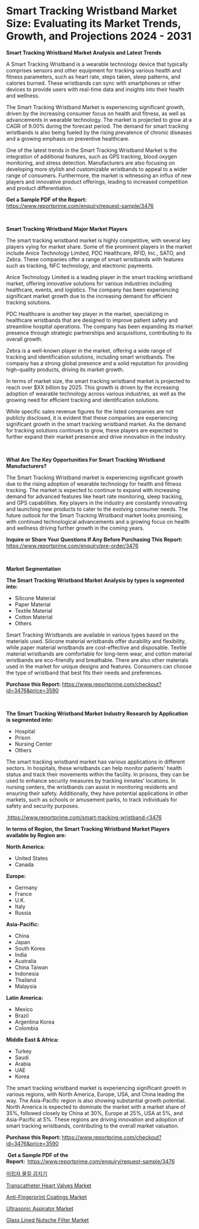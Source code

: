 <p><h1>Smart Tracking Wristband Market Size: Evaluating its Market Trends, Growth, and Projections 2024 - 2031</h1></p><p><strong>Smart Tracking Wristband Market Analysis and Latest Trends</strong></p>
<p><p>A Smart Tracking Wristband is a wearable technology device that typically comprises sensors and other equipment for tracking various health and fitness parameters, such as heart rate, steps taken, sleep patterns, and calories burned. These wristbands can sync with smartphones or other devices to provide users with real-time data and insights into their health and wellness.</p><p>The Smart Tracking Wristband Market is experiencing significant growth, driven by the increasing consumer focus on health and fitness, as well as advancements in wearable technology. The market is projected to grow at a CAGR of 9.00% during the forecast period. The demand for smart tracking wristbands is also being fueled by the rising prevalence of chronic diseases and a growing emphasis on preventive healthcare.</p><p>One of the latest trends in the Smart Tracking Wristband Market is the integration of additional features, such as GPS tracking, blood oxygen monitoring, and stress detection. Manufacturers are also focusing on developing more stylish and customizable wristbands to appeal to a wider range of consumers. Furthermore, the market is witnessing an influx of new players and innovative product offerings, leading to increased competition and product differentiation.</p></p>
<p><strong>Get a Sample PDF of the Report:&nbsp;</strong> <a href="https://www.reportprime.com/enquiry/request-sample/3476">https://www.reportprime.com/enquiry/request-sample/3476</a></p>
<p>&nbsp;</p>
<p><strong>Smart Tracking Wristband Major Market Players</strong></p>
<p><p>The smart tracking wristband market is highly competitive, with several key players vying for market share. Some of the prominent players in the market include Anice Technology Limited, PDC Healthcare, RFID, Inc., SATO, and Zebra. These companies offer a range of smart wristbands with features such as tracking, NFC technology, and electronic payments.</p><p>Anice Technology Limited is a leading player in the smart tracking wristband market, offering innovative solutions for various industries including healthcare, events, and logistics. The company has been experiencing significant market growth due to the increasing demand for efficient tracking solutions.</p><p>PDC Healthcare is another key player in the market, specializing in healthcare wristbands that are designed to improve patient safety and streamline hospital operations. The company has been expanding its market presence through strategic partnerships and acquisitions, contributing to its overall growth.</p><p>Zebra is a well-known player in the market, offering a wide range of tracking and identification solutions, including smart wristbands. The company has a strong global presence and a solid reputation for providing high-quality products, driving its market growth.</p><p>In terms of market size, the smart tracking wristband market is projected to reach over $XX billion by 2025. This growth is driven by the increasing adoption of wearable technology across various industries, as well as the growing need for efficient tracking and identification solutions.</p><p>While specific sales revenue figures for the listed companies are not publicly disclosed, it is evident that these companies are experiencing significant growth in the smart tracking wristband market. As the demand for tracking solutions continues to grow, these players are expected to further expand their market presence and drive innovation in the industry.</p></p>
<p>&nbsp;</p>
<p><strong>What Are The Key Opportunities For Smart Tracking Wristband Manufacturers?</strong></p>
<p><p>The Smart Tracking Wristband market is experiencing significant growth due to the rising adoption of wearable technology for health and fitness tracking. The market is expected to continue to expand with increasing demand for advanced features like heart rate monitoring, sleep tracking, and GPS capabilities. Key players in the industry are constantly innovating and launching new products to cater to the evolving consumer needs. The future outlook for the Smart Tracking Wristband market looks promising, with continued technological advancements and a growing focus on health and wellness driving further growth in the coming years.</p></p>
<p><strong>Inquire or Share Your Questions If Any Before Purchasing This Report:</strong> <a href="https://www.reportprime.com/enquiry/pre-order/3476">https://www.reportprime.com/enquiry/pre-order/3476</a></p>
<p>&nbsp;</p>
<p><strong>Market Segmentation</strong></p>
<p><strong>The Smart Tracking Wristband Market Analysis by types is segmented into:</strong></p>
<p><ul><li>Silicone Material</li><li>Paper Material</li><li>Textile Material</li><li>Cotton Material</li><li>Others</li></ul></p>
<p><p>Smart Tracking Wristbands are available in various types based on the materials used. Silicone material wristbands offer durability and flexibility, while paper material wristbands are cost-effective and disposable. Textile material wristbands are comfortable for long-term wear, and cotton material wristbands are eco-friendly and breathable. There are also other materials used in the market for unique designs and features. Consumers can choose the type of wristband that best fits their needs and preferences.</p></p>
<p><strong>Purchase this Report:&nbsp;</strong><a href="https://www.reportprime.com/checkout?id=3476&price=3590">https://www.reportprime.com/checkout?id=3476&price=3590</a></p>
<p>&nbsp;</p>
<p><strong>The Smart Tracking Wristband Market Industry Research by Application is segmented into:</strong></p>
<p><ul><li>Hospital</li><li>Prison</li><li>Nursing Center</li><li>Others</li></ul></p>
<p><p>The smart tracking wristband market has various applications in different sectors. In hospitals, these wristbands can help monitor patients' health status and track their movements within the facility. In prisons, they can be used to enhance security measures by tracking inmates' locations. In nursing centers, the wristbands can assist in monitoring residents and ensuring their safety. Additionally, they have potential applications in other markets, such as schools or amusement parks, to track individuals for safety and security purposes.</p></p>
<p><a href="https://www.reportprime.com/smart-tracking-wristband-r3476">&nbsp;https://www.reportprime.com/smart-tracking-wristband-r3476</a></p>
<p><strong>In terms of Region, the Smart Tracking Wristband Market Players available by Region are:</strong></p>
<p>
    <p> <strong> North America: </strong>
        <ul>
            <li>United States</li>
            <li>Canada</li>
        </ul>
        </p> 
    <p> <strong> Europe: </strong>
        <ul>
            <li>Germany</li>
            <li>France</li>
            <li>U.K.</li>
            <li>Italy</li>
            <li>Russia</li>
        </ul>
        </p> 
    <p> <strong> Asia-Pacific: </strong>
        <ul>
            <li>China</li>
            <li>Japan</li>
            <li>South Korea</li>
            <li>India</li>
            <li>Australia</li>
            <li>China Taiwan</li>
            <li>Indonesia</li>
            <li>Thailand</li>
            <li>Malaysia</li>
        </ul>
        </p> 
    <p> <strong> Latin America: </strong>
        <ul>
            <li>Mexico</li>
            <li>Brazil</li>
            <li>Argentina Korea</li>
            <li>Colombia</li>
        </ul>
        </p> 
    <p> <strong> Middle East & Africa: </strong>
        <ul>
            <li>Turkey</li>
            <li>Saudi</li>
            <li>Arabia</li>
            <li>UAE</li>
            <li>Korea</li>
        </ul>
    </p>
    </p>
<p><p>The smart tracking wristband market is experiencing significant growth in various regions, with North America, Europe, USA, and China leading the way. The Asia-Pacific region is also showing substantial growth potential. North America is expected to dominate the market with a market share of 35%, followed closely by China at 30%, Europe at 25%, USA at 5%, and Asia-Pacific at 5%. These regions are driving innovation and adoption of smart tracking wristbands, contributing to the overall market valuation.</p></p>
<p><strong>Purchase this Report: </strong><a href="https://www.reportprime.com/checkout?id=3476&price=3590">https://www.reportprime.com/checkout?id=3476&price=3590</a></p>
<p>&nbsp;<strong>Get a Sample PDF of the Report:&nbsp;&nbsp;</strong><a href="https://www.reportprime.com/enquiry/request-sample/3476">https://www.reportprime.com/enquiry/request-sample/3476</a></p>
<p><strong></strong></p>
<p><p><a href="https://github.com/mpodehpw07370073/Market-Research-Report-List-3/blob/main/413430340023.md">미립자 물질 감지기</a></p><p><a href="https://issuu.com/reportprime-2/docs/transcatheter-heart-valves-market-size-2030.pptx">Transcatheter Heart Valves Market</a></p><p><a href="https://www.linkedin.com/pulse/evaluating-global-anti-fingerprint-coatings-market-trends-growth-sehhf?trackingId=abx7O2RjHR6gV%2Bu6NlTTkA%3D%3D">Anti-Fingerprint Coatings Market</a></p><p><a href="https://issuu.com/reportprime-2/docs/ultrasonic-aspirator-market-size-2030.pptx">Ultrasonic Aspirator Market</a></p><p><a href="https://www.linkedin.com/pulse/glass-lined-nutsche-filter-market-trends-focusing-insight-eceef?trackingId=9TeDEV2aX6iszNNFmR2ycw%3D%3D">Glass Lined Nutsche Filter Market</a></p></p>